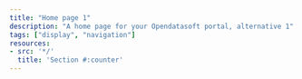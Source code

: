 ```yaml
---
title: "Home page 1"
description: "A home page for your Opendatasoft portal, alternative 1"
tags: ["display", "navigation"]
resources:
- src: '*/'
  title: 'Section #:counter'
---
```

